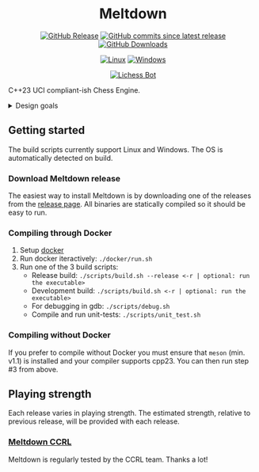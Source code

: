 # <div align="center">Meltdown</div>

<div align="center">

[![GitHub Release](https://img.shields.io/github/v/release/hansbinderup/meltdown-chess-engine?display_name=tag&style=for-the-badge&label=latest%20release&color=red)](https://github.com/hansbinderup/meltdown-chess-engine/releases/latest)
[![GitHub commits since latest release](https://img.shields.io/github/commits-since/hansbinderup/meltdown-chess-engine/latest?style=for-the-badge&color=orange)](https://github.com/hansbinderup/meltdown-chess-engine/commits/main)
[![GitHub Downloads](https://img.shields.io/github/downloads/hansbinderup/meltdown-chess-engine/total?style=for-the-badge&color=yellow)](https://github.com/hansbinderup/meltdown-chess-engine/releases)

[![Linux](https://img.shields.io/badge/Linux-green?style=for-the-badge&logo=linux&logoColor=black)](#)
[![Windows](https://img.shields.io/badge/Windows-blue?style=for-the-badge&logo=gitforwindows&logoColor=black)](#)

[![Lichess Bot](https://img.shields.io/badge/Lichess-bot-purple?style=for-the-badge&logo=lichess)](https://lichess.org/@/Meltd0wn)

</div>

C++23 UCI compliant-ish Chess Engine.

<details>
<summary>Design goals</summary>

```
#1 Fully stack allocated - engine should at no point allocate heap memory
#2 Fast - well, probably the goal of most chess engines out there
#3 Readable - the code and alogorithms should be easy to read and understand
#4 Modular - the algorithms should be easy to replace with faster, better etc. if needed
```
Comments:

#1: This goes for the engine itself. Can't bother with debug handles, debug logging etc. as these will only run locally, so no need to complicate things here. The engine's search functions, heuristics etc. **must** be stack allocated.

#2 Without compromising #3 and #4 it should be implemented in the most efficient way using the most common algorithms and techniques. 

#3 Starting this project I spend a fair amount of time getting some inspiration. Mostly for algorithms. And I often observed that the implementation of the algorithms were pretty hard to read. I believe that it's possible to implement these fancy and "magic" algorithms in a way that is readable but also don't compromise #2. When it comes to the "magic" algorithms etc. my goal is to separate the logic into method where it's easy(er) to follow what's going on based on the documentation that is currently available.

#4 Each component should, if possible, be decoupled so that it is easy to implement newer and potentially better algorithms if such were to be found.
</details>

## Getting started

The build scripts currently support Linux and Windows. The OS is automatically detected on build.

### Download Meltdown release

The easiest way to install Meltdown is by downloading one of the releases from the [release page](https://github.com/hansbinderup/meltdown-chess-engine/tags).
All binaries are statically compiled so it should be easy to run.

### Compiling through Docker

1. Setup [docker](https://docs.docker.com/get-started/get-docker/)
2. Run docker iteractively: `./docker/run.sh`
3. Run one of the 3 build scripts:
    * Release build: `./scripts/build.sh --release <-r | optional: run the executable>`
    * Development build: `./scripts/build.sh <-r | optional: run the executable>`
    * For debugging in gdb: `./scripts/debug.sh`
    * Compile and run unit-tests: `./scripts/unit_test.sh`

### Compiling without Docker

If you prefer to compile without Docker you must ensure that `meson` (min. v1.1) is installed and your compiler supports cpp23.
You can then run step #3 from above.

## Playing strength

Each release varies in playing strength. The estimated strength, relative to previous release, will be provided with each release.

### [Meltdown CCRL](https://computerchess.org.uk/ccrl/4040/cgi/compare_engines.cgi?family=Meltdown&print=Rating+list&print=Results+table&print=LOS+table&print=Ponder+hit+table&print=Eval+difference+table&print=Comopp+gamenum+table&print=Overlap+table&print=Score+with+common+opponents)

Meltdown is regularly tested by the CCRL team. Thanks a lot!
